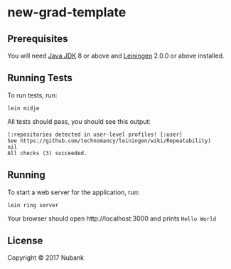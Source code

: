# new-grad-template

## Prerequisites

You will need [Java JDK] 8 or above and [Leiningen][] 2.0.0 or above installed.

[Java JDK]: http://www.oracle.com/technetwork/java/javase/downloads/index.html
[leiningen]: https://leiningen.org/

## Running Tests

To run tests, run:

    lein midje

All tests should pass, you should see this output:

```
(:repositories detected in user-level profiles! [:user]
See https://github.com/technomancy/leiningen/wiki/Repeatability)
nil
All checks (3) succeeded.
```

## Running

To start a web server for the application, run:

    lein ring server

Your browser should open http://localhost:3000 and prints `Hello World`

## License

Copyright © 2017 Nubank
